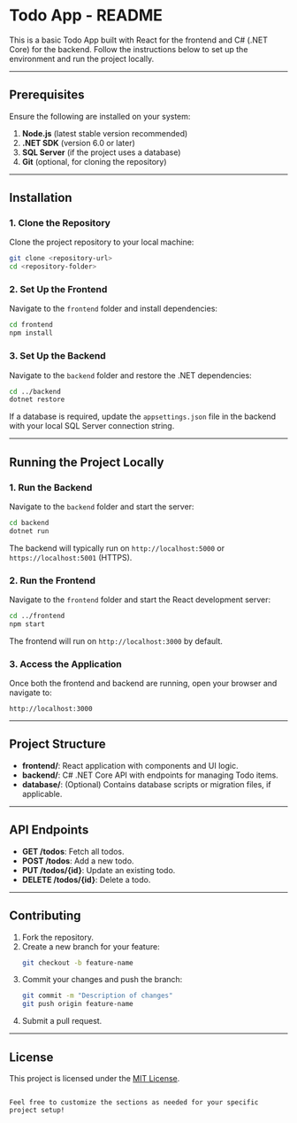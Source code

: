 

# Todo App - README

This is a basic Todo App built with React for the frontend and C# (.NET Core) for the backend. Follow the instructions below to set up the environment and run the project locally.

---

## **Prerequisites**

Ensure the following are installed on your system:

1. **Node.js** (latest stable version recommended)
2. **.NET SDK** (version 6.0 or later)
3. **SQL Server** (if the project uses a database)
4. **Git** (optional, for cloning the repository)

---

## **Installation**

### 1. Clone the Repository

Clone the project repository to your local machine:

```bash
git clone <repository-url>
cd <repository-folder>
```

### 2. Set Up the Frontend

Navigate to the `frontend` folder and install dependencies:

```bash
cd frontend
npm install
```

### 3. Set Up the Backend

Navigate to the `backend` folder and restore the .NET dependencies:

```bash
cd ../backend
dotnet restore
```

If a database is required, update the `appsettings.json` file in the backend with your local SQL Server connection string.

---

## **Running the Project Locally**

### 1. Run the Backend

Navigate to the `backend` folder and start the server:

```bash
cd backend
dotnet run
```

The backend will typically run on `http://localhost:5000` or `https://localhost:5001` (HTTPS).

### 2. Run the Frontend

Navigate to the `frontend` folder and start the React development server:

```bash
cd ../frontend
npm start
```

The frontend will run on `http://localhost:3000` by default.

### 3. Access the Application

Once both the frontend and backend are running, open your browser and navigate to:

```text
http://localhost:3000
```

---

## **Project Structure**

- **frontend/**: React application with components and UI logic.
- **backend/**: C# .NET Core API with endpoints for managing Todo items.
- **database/**: (Optional) Contains database scripts or migration files, if applicable.

---

## **API Endpoints**

- **GET /todos**: Fetch all todos.
- **POST /todos**: Add a new todo.
- **PUT /todos/{id}**: Update an existing todo.
- **DELETE /todos/{id}**: Delete a todo.

---

## **Contributing**

1. Fork the repository.
2. Create a new branch for your feature:
   ```bash
   git checkout -b feature-name
   ```
3. Commit your changes and push the branch:
   ```bash
   git commit -m "Description of changes"
   git push origin feature-name
   ```
4. Submit a pull request.

---

## **License**

This project is licensed under the [MIT License](LICENSE).
```

Feel free to customize the sections as needed for your specific project setup!
